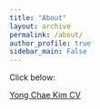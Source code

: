 ```yaml
---
title: "About"
layout: archive
permalink: /about/
author_profile: true
sidebar_main: False
---
```


Click below:

<U>[Yong Chae Kim CV](https://sites.google.com/view/yongchae-kim/home?authuser=0)</U>


